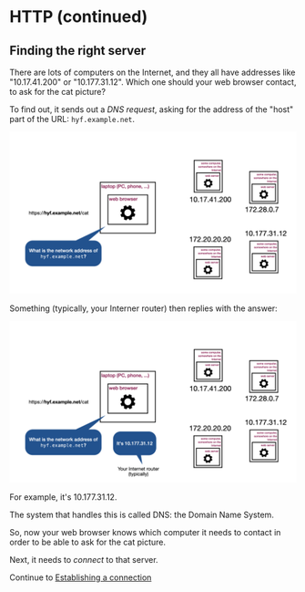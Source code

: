 # HTTP (continued)

## Finding the right server

There are lots of computers on the Internet, and they all have addresses like "10.17.41.200" or "10.177.31.12". Which one should your web browser contact, to ask for the cat picture?

To find out, it sends out a _DNS request_, asking for the address of the "host" part of the URL: `hyf.example.net`.

![slide](../../i/i.015.png)

Something (typically, your Interner router) then replies with the answer:

![slide](../../i/i.016.png)

For example, it's 10.177.31.12.

The system that handles this is called DNS: the Domain Name System.

So, now your web browser knows which computer it needs to contact in order to be able to ask for the cat picture.

Next, it needs to _connect_ to that server.

Continue to [Establishing a connection](./3-tcp.md)
